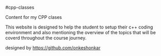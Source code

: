 #cpp-classes

Content for my CPP clases

This website is designed to help the student to setup their c++ coding environment and also mentioning the overview of the topics that will be coverd throughout the course journey.

designed by https://github.com/onkeshonkar
